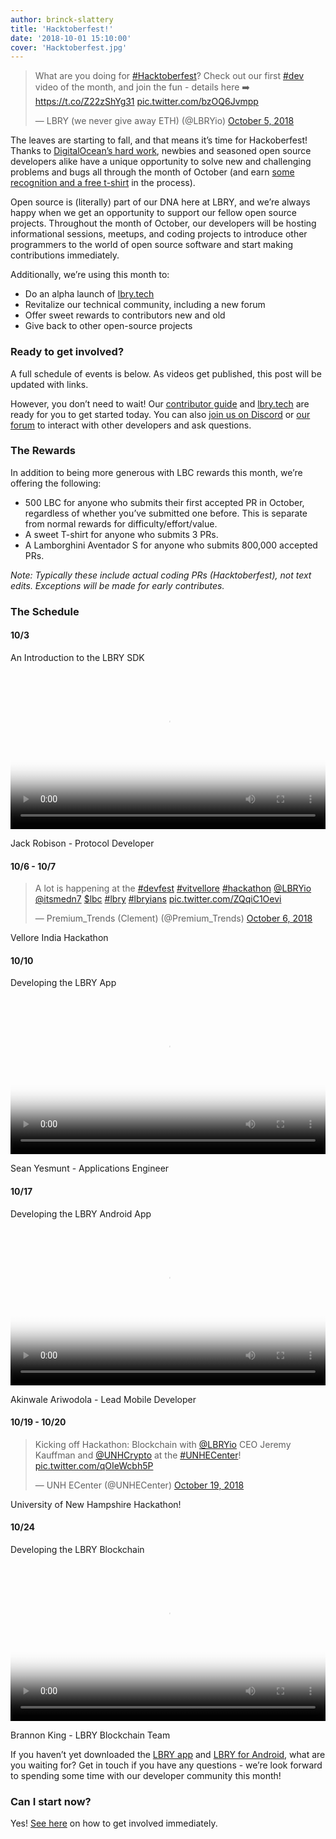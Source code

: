 ```yaml
---
author: brinck-slattery
title: 'Hacktoberfest!'
date: '2018-10-01 15:10:00'
cover: 'Hacktoberfest.jpg'
---
```


<blockquote class="twitter-tweet" data-lang="en"><p lang="en" dir="ltr">What are you doing for <a href="https://twitter.com/hashtag/Hacktoberfest?src=hash&amp;ref_src=twsrc%5Etfw">#Hacktoberfest</a>? Check out our first <a href="https://twitter.com/hashtag/dev?src=hash&amp;ref_src=twsrc%5Etfw">#dev</a> video of the month, and join the fun - details here ➡️ <a href="https://t.co/Z22zShYg31">https://t.co/Z22zShYg31</a> <a href="https://t.co/bzOQ6Jvmpp">pic.twitter.com/bzOQ6Jvmpp</a></p>&mdash; LBRY (we never give away ETH) (@LBRYio) <a href="https://twitter.com/LBRYio/status/1048247988949319681?ref_src=twsrc%5Etfw">October 5, 2018</a></blockquote>
<script async src="https://platform.twitter.com/widgets.js" charset="utf-8"></script>

The leaves are starting to fall, and that means it’s time for Hackoberfest! Thanks to [DigitalOcean’s hard work](https://hacktoberfest.digitalocean.com/), newbies and seasoned open source developers alike have a unique opportunity to solve new and challenging problems and bugs all through the month of October (and earn [some recognition and a free t-shirt](https://hacktoberfest.digitalocean.com/details) in the process).

Open source is (literally) part of our DNA here at LBRY, and we’re always happy when we get an opportunity to support our fellow open source projects. Throughout the month of October, our developers will be hosting informational sessions, meetups, and coding projects to introduce other programmers to the world of open source software and start making contributions immediately. 

Additionally, we’re using this month to:
* Do an alpha launch of [lbry.tech](https://lbry.tech)
* Revitalize our technical community, including a new forum
* Offer sweet rewards to contributors new and old
* Give back to other open-source projects

### <a name="getinvolved"></a> Ready to get involved?

A full schedule of events is below. As videos get published, this post will be updated with links.

However, you don’t need to wait! Our [contributor guide](https://lbry.tech/contribute) and [lbry.tech](https://lbry.tech) are ready for you to get started today. You can also [join us on Discord](https://chat.lbry.io) or [our forum](https://discourse.lbry.io) to interact with other developers and ask questions.

### The Rewards

In addition to being more generous with LBC rewards this month, we’re offering the following:
* 500 LBC for anyone who submits their first accepted PR in October, regardless of whether you’ve submitted one before. This is separate from normal rewards for difficulty/effort/value.
* A sweet T-shirt for anyone who submits 3 PRs.
* A Lamborghini Aventador S for anyone who submits 800,000 accepted PRs.

*Note: Typically these include actual coding PRs (Hacktoberfest), not text edits. Exceptions will be made for early contributes.*


### The Schedule


#### 10/3
An Introduction to the LBRY SDK

<video width="100%" controls poster="https://spee.ch/2018-10-04-17-13-54-017046806.png" src="https://spee.ch/967f99344308f1e90f0620d91b6c93e4dfb240e0/lbrynet-dev-setup.mp4"/></video>

Jack Robison - Protocol Developer

#### 10/6 - 10/7

<blockquote class="twitter-tweet" data-lang="en"><p lang="en" dir="ltr">A lot is happening at the <a href="https://twitter.com/hashtag/devfest?src=hash&amp;ref_src=twsrc%5Etfw">#devfest</a> <a href="https://twitter.com/hashtag/vitvellore?src=hash&amp;ref_src=twsrc%5Etfw">#vitvellore</a> <a href="https://twitter.com/hashtag/hackathon?src=hash&amp;ref_src=twsrc%5Etfw">#hackathon</a> <a href="https://twitter.com/LBRYio?ref_src=twsrc%5Etfw">@LBRYio</a> <a href="https://twitter.com/itsmedn7?ref_src=twsrc%5Etfw">@itsmedn7</a> <a href="https://twitter.com/search?q=%24lbc&amp;src=ctag&amp;ref_src=twsrc%5Etfw">$lbc</a> <a href="https://twitter.com/hashtag/lbry?src=hash&amp;ref_src=twsrc%5Etfw">#lbry</a> <a href="https://twitter.com/hashtag/lbryians?src=hash&amp;ref_src=twsrc%5Etfw">#lbryians</a> <a href="https://t.co/ZQqiC1Oevi">pic.twitter.com/ZQqiC1Oevi</a></p>&mdash; Premium_Trends (Clement) (@Premium_Trends) <a href="https://twitter.com/Premium_Trends/status/1048573008124698629?ref_src=twsrc%5Etfw">October 6, 2018</a></blockquote>
<script async src="https://platform.twitter.com/widgets.js" charset="utf-8"></script>

Vellore India Hackathon

#### 10/10
Developing the LBRY App

<video width="100%" controls poster="https://spee.ch/0eb2871ab94eff326092a09d3cef3d92a8a17328/LekYu2Oh72ZapeHJVtWJ4xVx.png" src="https://spee.ch/7da73fc508ffc4ff8b2711e3c3950110430b0c5f/LBRYAppDesign.mp4"/></video>

Sean Yesmunt - Applications Engineer

#### 10/17
Developing the LBRY Android App

<video width="100%" controls poster="https://spee.ch/8f79b13ba112d89ebbd6bea640b30de69bae5b2d/lsRtwuHp7i7ZzYwAx3lpj1nP.png" src="https://spee.ch/e781060bc708247f07afebc02d5f75cfba8e2c4b/video-2018-10-15053403.mp4"/></video>

Akinwale Ariwodola - Lead Mobile Developer

#### 10/19 - 10/20

<blockquote class="twitter-tweet" data-lang="en"><p lang="en" dir="ltr">Kicking off Hackathon: Blockchain with <a href="https://twitter.com/LBRYio?ref_src=twsrc%5Etfw">@LBRYio</a> CEO Jeremy Kauffman and <a href="https://twitter.com/UNHCrypto?ref_src=twsrc%5Etfw">@UNHCrypto</a> at the <a href="https://twitter.com/hashtag/UNHECenter?src=hash&amp;ref_src=twsrc%5Etfw">#UNHECenter</a>! <a href="https://t.co/qOIeWcbh5P">pic.twitter.com/qOIeWcbh5P</a></p>&mdash; UNH ECenter (@UNHECenter) <a href="https://twitter.com/UNHECenter/status/1053395944279027717?ref_src=twsrc%5Etfw">October 19, 2018</a></blockquote>
<script async src="https://platform.twitter.com/widgets.js" charset="utf-8"></script>

University of New Hampshire Hackathon!

#### 10/24
Developing the LBRY Blockchain

<video width="100%" controls poster="https://spee.ch/bb19de2e4d52699541f59b5a0c9f8284c65859cd/Un9H5xmnkKDDjk7yFYZ04Uv7.png" src="https://spee.ch/5803b66dca7707584b36fe6b644f278fc39d1adf/intro-to-LBRYcrd.mp4"/></video>

Brannon King - LBRY Blockchain Team

If you haven’t yet downloaded the [LBRY app](https://lbry.io/get) and [LBRY for Android](https://play.google.com/store/apps/details?id=io.lbry.browser&ah=IM6eaiKc3weXB9nBHq2zxUrx8F8), what are you waiting for? Get in touch if you have any questions - we’re look forward to spending some time with our developer community this month!

### Can I start now?

Yes! [See here](#getinvolved) on how to get involved immediately.
